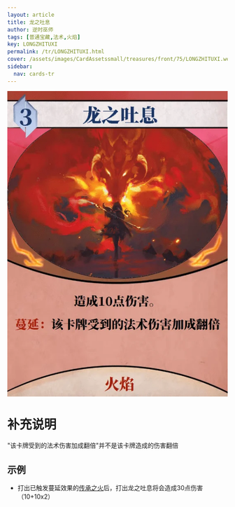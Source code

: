 ```yaml
---
layout: article
title: 龙之吐息
author: 逆时巫师
tags: [普通宝藏,法术,火焰]
key: LONGZHITUXI
permalink: /tr/LONGZHITUXI.html
cover: /assets/images/CardAssetssmall/treasures/front/75/LONGZHITUXI.webp
sidebar:
  nav: cards-tr
---
```

![龙之吐息](/assets/images/CardAssets/treasures/front/75/%E5%9B%BE%E7%89%8740.webp)

# 补充说明

"该卡牌受到的法术伤害加成翻倍"并不是该卡牌造成的伤害翻倍

## 示例

* 打出已触发蔓延效果的[传承之火](/tr/CHUANCHENGZHIHUO.html)后，打出龙之吐息将会造成30点伤害（10+10x2）